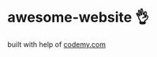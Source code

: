 # awesome-website :ok_hand:                                                                                                                                                                                                
built with help of <a href="http://johnelder.com/">codemy.com</a>
